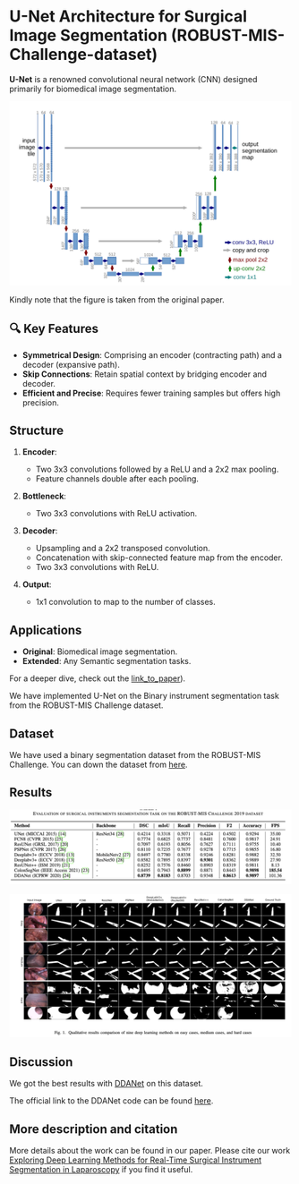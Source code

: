 
# U-Net Architecture for Surgical Image Segmentation (ROBUST-MIS-Challenge-dataset)


 **U-Net** is a renowned convolutional neural network (CNN) designed primarily for biomedical image segmentation. 

 <p align="center">
<img src="img/UNet.png">
</p>
Kindly note that the figure is taken from the original paper. 

## 🔍 Key Features

- **Symmetrical Design**: Comprising an encoder (contracting path) and a decoder (expansive path).
- **Skip Connections**: Retain spatial context by bridging encoder and decoder.
- **Efficient and Precise**: Requires fewer training samples but offers high precision.

## Structure

1. **Encoder**:
   - Two 3x3 convolutions followed by a ReLU and a 2x2 max pooling.
   - Feature channels double after each pooling.
  
2. **Bottleneck**:
   - Two 3x3 convolutions with ReLU activation.

3. **Decoder**:
   - Upsampling and a 2x2 transposed convolution.
   - Concatenation with skip-connected feature map from the encoder.
   - Two 3x3 convolutions with ReLU.

4. **Output**:
   - 1x1 convolution to map to the number of classes.

## Applications

- **Original**: Biomedical image segmentation.
- **Extended**: Any Semantic segmentation tasks.

For a deeper dive, check out the [link_to_paper](https://arxiv.org/abs/1505.04597)).


We have implemented U-Net on the Binary instrument segmentation task from the ROBUST-MIS Challenge dataset. 

## Dataset
We have used a binary segmentation dataset from the ROBUST-MIS Challenge. You can down the dataset from <a href="https://robustmis2019.grand-challenge.org/">here</a>.

## Results

<p align="center">
<img src="img/Quantitative.png">
</p>


<p align="center">
<img src="img/Qualitative.png">
</p>

## Discussion
We got the best results with [DDANet](https://arxiv.org/pdf/2012.15245.pdf) on this dataset. 

The official link to the DDANet code can be found [here](https://github.com/nikhilroxtomar/DDANet). 

## More description and citation
More details about the work can be found in our paper. Please cite our work [Exploring Deep Learning Methods for Real-Time Surgical Instrument Segmentation in Laparoscopy](https://arxiv.org/pdf/2107.02319.pdf) if you find it useful. 



